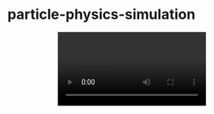 # particle-physics-simulation


<div align="center">
  <video src="https://github.com/user-attachments/assets/6da2bb06-6af1-472b-9bf7-23f7378fe767"/>
<div/>




